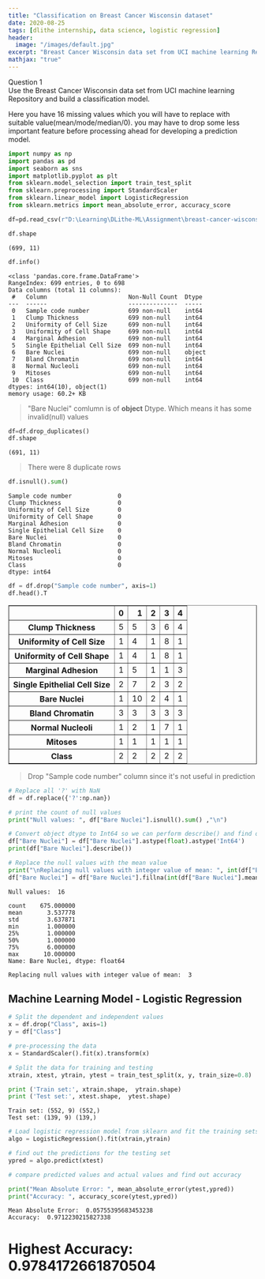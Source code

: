 ```yaml
---
title: "Classification on Breast Cancer Wisconsin dataset"
date: 2020-08-25
tags: [dlithe internship, data science, logistic regression]
header:
  image: "/images/default.jpg"
excerpt: "Breast Cancer Wisconsin data set from UCI machine learning Repository and build a classification model."
mathjax: "true"
---
```


Question 1<br>
Use the Breast Cancer Wisconsin data set from UCI machine learning Repository and build a classification model.

Here you have 16 missing values which you will have to replace with suitable value(mean/mode/median/0).
you may have to drop some less important feature before processing ahead for developing a prediction model.


```python
import numpy as np
import pandas as pd
import seaborn as sns
import matplotlib.pyplot as plt
from sklearn.model_selection import train_test_split
from sklearn.preprocessing import StandardScaler
from sklearn.linear_model import LogisticRegression
from sklearn.metrics import mean_absolute_error, accuracy_score
```


```python
df=pd.read_csv(r"D:\Learning\DLithe-ML\Assignment\breast-cancer-wisconsin.csv")
```


```python
df.shape
```

    (699, 11)


```python
df.info()
```

    <class 'pandas.core.frame.DataFrame'>
    RangeIndex: 699 entries, 0 to 698
    Data columns (total 11 columns):
     #   Column                       Non-Null Count  Dtype 
    ---  ------                       --------------  ----- 
     0   Sample code number           699 non-null    int64 
     1   Clump Thickness              699 non-null    int64 
     2   Uniformity of Cell Size      699 non-null    int64 
     3   Uniformity of Cell Shape     699 non-null    int64 
     4   Marginal Adhesion            699 non-null    int64 
     5   Single Epithelial Cell Size  699 non-null    int64 
     6   Bare Nuclei                  699 non-null    object
     7   Bland Chromatin              699 non-null    int64 
     8   Normal Nucleoli              699 non-null    int64 
     9   Mitoses                      699 non-null    int64 
     10  Class                        699 non-null    int64 
    dtypes: int64(10), object(1)
    memory usage: 60.2+ KB
    

> "Bare Nuclei" comlumn is of <strong>object</strong> Dtype. Which means it has some invalid(null) values


```python
df=df.drop_duplicates()
df.shape
```




    (691, 11)



> There were 8 duplicate rows


```python
df.isnull().sum()
```




    Sample code number             0
    Clump Thickness                0
    Uniformity of Cell Size        0
    Uniformity of Cell Shape       0
    Marginal Adhesion              0
    Single Epithelial Cell Size    0
    Bare Nuclei                    0
    Bland Chromatin                0
    Normal Nucleoli                0
    Mitoses                        0
    Class                          0
    dtype: int64




```python
df = df.drop("Sample code number", axis=1)
df.head().T
```




<div>
<style scoped>
    .dataframe tbody tr th:only-of-type {
        vertical-align: middle;
    }

    .dataframe tbody tr th {
        vertical-align: top;
    }

    .dataframe thead th {
        text-align: right;
    }
</style>
<table border="1" class="dataframe">
  <thead>
    <tr style="text-align: right;">
      <th></th>
      <th>0</th>
      <th>1</th>
      <th>2</th>
      <th>3</th>
      <th>4</th>
    </tr>
  </thead>
  <tbody>
    <tr>
      <th>Clump Thickness</th>
      <td>5</td>
      <td>5</td>
      <td>3</td>
      <td>6</td>
      <td>4</td>
    </tr>
    <tr>
      <th>Uniformity of Cell Size</th>
      <td>1</td>
      <td>4</td>
      <td>1</td>
      <td>8</td>
      <td>1</td>
    </tr>
    <tr>
      <th>Uniformity of Cell Shape</th>
      <td>1</td>
      <td>4</td>
      <td>1</td>
      <td>8</td>
      <td>1</td>
    </tr>
    <tr>
      <th>Marginal Adhesion</th>
      <td>1</td>
      <td>5</td>
      <td>1</td>
      <td>1</td>
      <td>3</td>
    </tr>
    <tr>
      <th>Single Epithelial Cell Size</th>
      <td>2</td>
      <td>7</td>
      <td>2</td>
      <td>3</td>
      <td>2</td>
    </tr>
    <tr>
      <th>Bare Nuclei</th>
      <td>1</td>
      <td>10</td>
      <td>2</td>
      <td>4</td>
      <td>1</td>
    </tr>
    <tr>
      <th>Bland Chromatin</th>
      <td>3</td>
      <td>3</td>
      <td>3</td>
      <td>3</td>
      <td>3</td>
    </tr>
    <tr>
      <th>Normal Nucleoli</th>
      <td>1</td>
      <td>2</td>
      <td>1</td>
      <td>7</td>
      <td>1</td>
    </tr>
    <tr>
      <th>Mitoses</th>
      <td>1</td>
      <td>1</td>
      <td>1</td>
      <td>1</td>
      <td>1</td>
    </tr>
    <tr>
      <th>Class</th>
      <td>2</td>
      <td>2</td>
      <td>2</td>
      <td>2</td>
      <td>2</td>
    </tr>
  </tbody>
</table>
</div>



> Drop "Sample code number" column since it's not useful in prediction


```python
# Replace all '?' with NaN
df = df.replace({'?':np.nan})

# print the count of null values
print("Null values: ", df["Bare Nuclei"].isnull().sum() ,"\n")

# Convert object dtype to Int64 so we can perform describe() and find out the mean value
df["Bare Nuclei"] = df["Bare Nuclei"].astype(float).astype('Int64')
print(df["Bare Nuclei"].describe())

# Replace the null values with the mean value
print("\nReplacing null values with integer value of mean: ", int(df["Bare Nuclei"].mean()))
df["Bare Nuclei"] = df["Bare Nuclei"].fillna(int(df["Bare Nuclei"].mean()))
```

    Null values:  16 
    
    count    675.000000
    mean       3.537778
    std        3.637871
    min        1.000000
    25%        1.000000
    50%        1.000000
    75%        6.000000
    max       10.000000
    Name: Bare Nuclei, dtype: float64
    
    Replacing null values with integer value of mean:  3
    

<h2>Machine Learning Model - Logistic Regression</h2>


```python
# Split the dependent and independent values
x = df.drop("Class", axis=1)
y = df["Class"]
```


```python
# pre-processing the data
x = StandardScaler().fit(x).transform(x)
```


```python
# Split the data for training and testing
xtrain, xtest, ytrain, ytest = train_test_split(x, y, train_size=0.8)
```


```python
print ('Train set:', xtrain.shape,  ytrain.shape)
print ('Test set:', xtest.shape,  ytest.shape)
```

    Train set: (552, 9) (552,)
    Test set: (139, 9) (139,)
    


```python
# Load logistic regression model from sklearn and fit the training sets
algo = LogisticRegression().fit(xtrain,ytrain)
```


```python
# find out the predictions for the testing set
ypred = algo.predict(xtest)

# compare predicted values and actual values and find out accuracy

print("Mean Absolute Error: ", mean_absolute_error(ytest,ypred))
print("Accuracy: ", accuracy_score(ytest,ypred))
```

    Mean Absolute Error:  0.05755395683453238
    Accuracy:  0.9712230215827338
    

# Highest Accuracy:  0.9784172661870504
